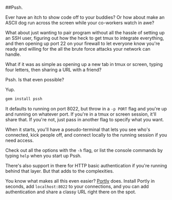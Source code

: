 ##Pssh.

Ever have an itch to show code off to your buddies? Or how about make an ASCII dog
run across the screen while your co-workers watch in awe?

What about just wanting to pair program without all the hassle of setting up an SSH
user, figuring out how the heck to get tmux to integrate everything, and then
opening up port 22 on your firewall to let everyone know you're ready and willing
for the all the brute force attacks your network can handle.

What if it was as simple as opening up a new tab in tmux or screen, typing four
letters, then sharing a URL with a friend?

Pssh. Is that even possible?

Yup.

```ruby
gem install pssh
```

It defaults to running on port 8022, but throw in a `-p PORT` flag and you're
up and running on whatever port.  If you're in a tmux or screen session, it'll
share that.  If you're not, just pass in another flag to specify what you want.

When it starts, you'll have a pseudo-terminal that lets you see who's connected,
kick people off, and connect locally to the running session if you need access.

Check out all the options with the `-h` flag, or list the console commands by
typing `help` when you start up Pssh.

There's also support in there for HTTP basic authentication if you're running
behind that layer. But that adds to the complexities.

You know what makes all this even easier? <a href="https://getportly.com">Portly</a> does.
Install Portly in seconds, add `localhost:8022` to your connections, and you can
add authentication and share a classy URL right there on the spot.

